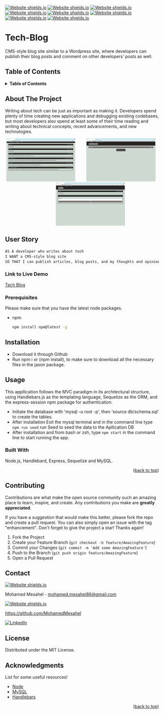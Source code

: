 <div id="top"></div>

<!-- Badges -->
[![Website shields.io](https://img.shields.io/badge/MySQL-005C84?style=for-the-badge&logo=mysql&logoColor=white)](http://shields.io/)
[![Website shields.io](https://badges.aleen42.com/src/javascript.svg)](http://shields.io/)
[![Website shields.io](https://img.shields.io/badge/LICENSE-MIT-green)](http://shields.io/)
[![Website shields.io](https://badges.aleen42.com/src/node.svg)](http://shields.io/)
[![Website shields.io](https://badges.aleen42.com/src/npm.svg)](http://shields.io/)
[![Website shields.io](https://img.shields.io/badge/Express.js-000000?style=for-the-badge&logo=express&logoColor=white)](http://shields.io/)
[![Website shields.io](https://img.shields.io/badge/Heroku-430098?style=for-the-badge&logo=heroku&logoColor=white)](http://shields.io/)
[![Website shields.io](https://img.shields.io/badge/CSS3-1572B6?style=for-the-badge&logo=css3&logoColor=white)](http://shields.io/)

# Tech-Blog
CMS-style blog site similar to a Wordpress site, where developers can publish their blog posts and comment on other developers’ posts as well.
## Table of Contents
<!-- TABLE OF CONTENTS -->
<details>
  <summary><strong>Table of Contents</strong></summary>
  <ol>
    <li>
      <a href="#about-the-project">About The Project</a>
      <ul>
        <li><a href="#built-with">Built With</a></li>
      </ul>
    </li>
    <li><a href="#user-story">User Story</a></li>
    <li><a href="#link-to-live-demo">Link to Live Demo</a></li>
    <li><a href="#usage">Usage</a></li>
    <li><a href="#prerequisites">Prerequisites</a></li>
    <li><a href="#installation">Installation</a></li>
    <li><a href="#contributing">Contributing</a></li>
    <li><a href="#license">License</a></li>
    <li><a href="#contact">Contact</a></li>
    <li><a href="#acknowledgments">Acknowledgments</a></li>
  </ol>
</details>

## About The Project
Writing about tech can be just as important as making it. Developers spend plenty of time creating new applications and debugging existing codebases, but most developers also spend at least some of their time reading and writing about technical concepts, recent advancements, and new technologies.

<p align="center">
  <img  src="./public/img/main.png" width="45%"> 
&nbsp; &nbsp; &nbsp; &nbsp;
  <img  src="./public/img/loggedin.png" width="45%">
&nbsp; &nbsp; &nbsp; &nbsp;
&nbsp; &nbsp; &nbsp; &nbsp;
  <img  src="./public/img/comment.png" width="45%">
</p>

## User Story

```md
AS A developer who writes about tech
I WANT a CMS-style blog site
SO THAT I can publish articles, blog posts, and my thoughts and opinions
```
### Link to Live Demo
[Tech Blog](https://techblog-mm.herokuapp.com/)

### Prerequisites

Please make sure that you have the latest node packages.
* npm
  ```sh
  npm install npm@latest -g
  ```

## Installation 
- Download it through Github
- Run npm i or (npm install), to make sure to download all the necessary files in the jason package.

## Usage 
This appllication follows the MVC paradigm in its architectural structure, using Handlebars.js as the templating language, Sequelize as the ORM, and the express-session npm package for authentication.

- Initiate the database with 'mysql -u root -p', then 'source db/schema.sql' to create the tables.
-  After installation Exit the mysql terminal and in the command line type `npm run seed` run Seed to seed the data to the Apllication DB
-  After installation and from bash or zsh, type `npm start` in the command line to start running the app.

### Built With

Node.js, Handlebard, Express, Sequelize and MySQL.
<p align="right">(<a href="#top">back to top</a>)</p>

## Contributing

Contributions are what make the open source community such an amazing place to learn, inspire, and create. Any contributions you make are **greatly appreciated**.

If you have a suggestion that would make this better, please fork the repo and create a pull request. You can also simply open an issue with the tag "enhancement".
Don't forget to give the project a star! Thanks again!

1. Fork the Project
2. Create your Feature Branch (`git checkout -b feature/AmazingFeature`)
3. Commit your Changes (`git commit -m 'Add some AmazingFeature'`)
4. Push to the Branch (`git push origin feature/AmazingFeature`)
5. Open a Pull Request


<!-- CONTACT -->
## Contact
[![Website shields.io](https://img.shields.io/badge/Gmail-D14836?style=for-the-badge&logo=gmail&logoColor=white)](http://shields.io/)

Mohamed Mesahel - mohamed.mesahel86@gmail.com

[![Website shields.io](https://img.shields.io/badge/GitHub-100000?style=for-the-badge&logo=github&logoColor=white)](http://shields.io/)

https://github.com/MohamedMesahel

[![LinkedIn][linkedin-shield]][linkedin-url] 

<!-- LICENSE -->
## License

Distributed under the MIT License. 
<!-- ACKNOWLEDGMENTS -->
## Acknowledgments

List for some useful resources!
* [Node](https://node-app.com/)
* [MySQL](https://www.mysql.com/)
* [Handlebars](https://handlebarsjs.com/)



<p align="right">(<a href="#top">back to top</a>)</p>

<!-- MARKDOWN LINKS & IMAGES -->
<!-- https://www.markdownguide.org/basic-syntax/#reference-style-links -->
[linkedin-shield]: https://img.shields.io/badge/LinkedIn-0077B5?style=for-the-badge&logo=linkedin&logoColor=white
[linkedin-url]: https://www.linkedin.com/in/mohamed-mesahel-pmp-570a0423/